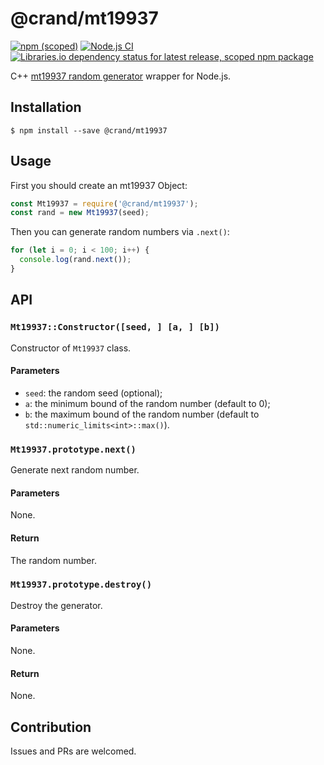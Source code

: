 # @crand/mt19937

[![npm (scoped)](https://img.shields.io/npm/v/@crand/mt19937)](https://npmjs.org/package/@crand/mt19937)
[![Node.js CI](https://github.com/BoogeeDoo/mt19937/actions/workflows/node.js.yml/badge.svg)](https://github.com/BoogeeDoo/mt19937/actions/workflows/node.js.yml)
[![Libraries.io dependency status for latest release, scoped npm package](https://img.shields.io/librariesio/release/npm/@crand/mt19937)](https://npmjs.org/package/@crand/mt19937)

C++ [mt19937 random generator](http://en.cppreference.com/w/cpp/numeric/random/mersenne_twister_engine) wrapper for Node.js.

## Installation

```console
$ npm install --save @crand/mt19937
```

## Usage

First you should create an mt19937 Object:

```javascript
const Mt19937 = require('@crand/mt19937');
const rand = new Mt19937(seed);
```

Then you can generate random numbers via `.next()`:

```javascript
for (let i = 0; i < 100; i++) {
  console.log(rand.next());
}
```

## API

### `Mt19937::Constructor([seed, ] [a, ] [b])`

Constructor of `Mt19937` class.

#### Parameters

+ `seed`: the random seed (optional);
+ `a`: the minimum bound of the random number (default to 0);
+ `b`: the maximum bound of the random number (default to `std::numeric_limits<int>::max()`).

### `Mt19937.prototype.next()`

Generate next random number.

#### Parameters

None.

#### Return

The random number.

### `Mt19937.prototype.destroy()`

Destroy the generator.

#### Parameters

None.

#### Return

None.

## Contribution

Issues and PRs are welcomed.
